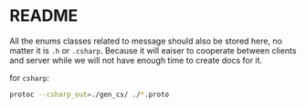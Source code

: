 # README

All the enums classes related to message should also be stored here, no matter it is `.h` or `.csharp`. Because it will eaiser to cooperate between clients and server while we will not have enough time to create docs for it.

for `csharp`:
```sh
protoc --csharp_out=./gen_cs/ ./*.proto
```